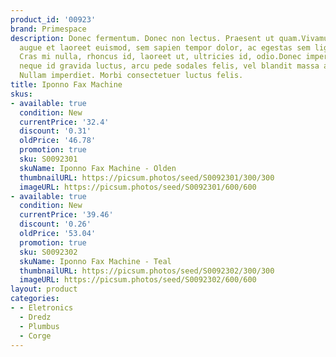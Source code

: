 ```yaml
---
product_id: '00923'
brand: Primespace
description: Donec fermentum. Donec non lectus. Praesent ut quam.Vivamus commodo,
  augue et laoreet euismod, sem sapien tempor dolor, ac egestas sem ligula quis lacus.
  Cras mi nulla, rhoncus id, laoreet ut, ultricies id, odio.Donec imperdiet. Ut accumsan,
  neque id gravida luctus, arcu pede sodales felis, vel blandit massa arcu eget ligula.
  Nullam imperdiet. Morbi consectetuer luctus felis.
title: Iponno Fax Machine
skus:
- available: true
  condition: New
  currentPrice: '32.4'
  discount: '0.31'
  oldPrice: '46.78'
  promotion: true
  sku: S0092301
  skuName: Iponno Fax Machine - Olden
  thumbnailURL: https://picsum.photos/seed/S0092301/300/300
  imageURL: https://picsum.photos/seed/S0092301/600/600
- available: true
  condition: New
  currentPrice: '39.46'
  discount: '0.26'
  oldPrice: '53.04'
  promotion: true
  sku: S0092302
  skuName: Iponno Fax Machine - Teal
  thumbnailURL: https://picsum.photos/seed/S0092302/300/300
  imageURL: https://picsum.photos/seed/S0092302/600/600
layout: product
categories:
- - Eletronics
  - Dredz
  - Plumbus
  - Corge
---
```

